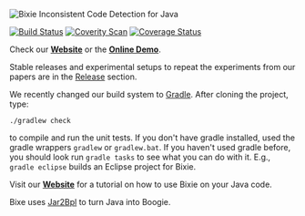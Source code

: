 ![Bixie](https://raw.githubusercontent.com/martinschaef/bixie/gh-pages/img/bixie_small.png) Inconsistent Code Detection for Java

[![Build Status](https://travis-ci.org/martinschaef/bixie.png)](https://travis-ci.org/martinschaef/bixie)
[![Coverity Scan](https://scan.coverity.com/projects/5463/badge.svg)](https://scan.coverity.com/projects/5463)
[![Coverage Status](https://coveralls.io/repos/martinschaef/bixie/badge.svg?branch=master)](https://coveralls.io/r/martinschaef/bixie?branch=master) 


Check our **[Website](http://martinschaef.github.io/bixie/)** or the **[Online Demo](http://csl.sri.com/projects/bixie/)**.

Stable releases and experimental setups to repeat the experiments from our papers are in the [Release](https://github.com/martinschaef/bixie/releases) section. 

We recently changed our build system to [Gradle](https://gradle.org/).  After cloning the project, type:

    ./gradlew check

to compile and run the unit tests. If you don't have gradle installed, used the gradle wrappers `gradlew` or `gradlew.bat`. If you haven't used gradle before, you should look run `gradle tasks` to see what you can do with it. E.g., `gradle eclipse` builds an Eclipse project for Bixie.

Visit our **[Website](http://martinschaef.github.io/bixie/)** for a tutorial on how to use Bixie on your Java code.

Bixe uses [Jar2Bpl](https://github.com/martinschaef/jar2bpl) to turn Java into Boogie.
